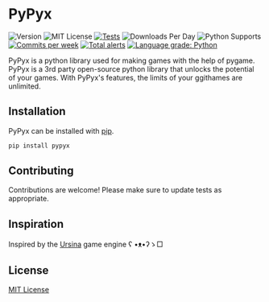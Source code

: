 # PyPyx
![Version](https://img.shields.io/pypi/v/pypyx) ![MIT License](https://img.shields.io/pypi/l/pypyx) [![Tests](https://github.com/ZytroCode/pypyx/actions/workflows/tests.yml/badge.svg?branch=master)](https://github.com/ZytroCode/pypyx/actions/workflows/tests.yml) ![Downloads Per Day](https://img.shields.io/pypi/dd/pypyx) ![Python Supports](https://img.shields.io/pypi/pyversions/pypyx) [![Commits per week](https://img.shields.io/github/commit-activity/w/ZytroCode/pypyx)](https://github.com/ZytroCode/pypyx/commits/master) [![Total alerts](https://img.shields.io/lgtm/alerts/g/ZytroCode/pypyx.svg?logo=lgtm&logoWidth=18)](https://lgtm.com/projects/g/ZytroCode/pypyx/alerts/) [![Language grade: Python](https://img.shields.io/lgtm/grade/python/g/ZytroCode/pypyx.svg?logo=lgtm&logoWidth=18)](https://lgtm.com/projects/g/ZytroCode/pypyx/context:python)

PyPyx is a python library used for making games with the help of pygame. PyPyx is a 3rd party open-source python library that unlocks the potential of your games. With PyPyx's features, the limits of your ggithames are unlimited.

## Installation
PyPyx can be installed with [pip](https://pip.pypa.io/en/stable/).

```bash
pip install pypyx
```

## Contributing
Contributions are welcome! Please make sure to update tests as appropriate.

## Inspiration
Inspired by the [Ursina](https://www.ursinaengine.org/) game engine ʕ •ᴥ•ʔゝ□

## License
[MIT License](https://github.com/ZytroCode/pypyx/blob/master/LICENSE)
